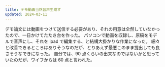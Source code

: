 ```yaml
---
title: デモ動画当然音声生成す
updated: 2024-03-11
---
```


デモ論文には動画をつけて送信する必要があり、それの用意は全然していなかったので、一日かけてたたき台を作った。
パソコンで動画を収録し、原稿をモデルで音声にし、それを ipad で編集する、と結構大掛かりな作業になった。
細々と改善できるところはありそうなのだが、とりあえず最悪このまま提出しても良さそうなできになった。
自分では、90 点くらいの出来なのではないかと思っていたのだが、ワイフからは 60 点と言われた。
